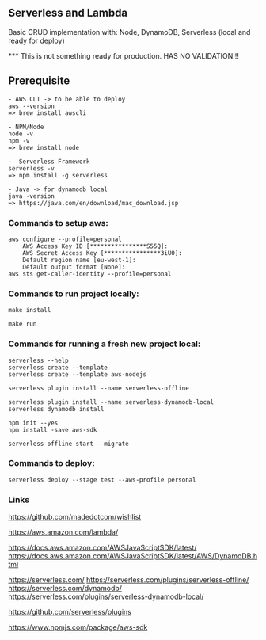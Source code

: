 ## Serverless and Lambda

Basic CRUD implementation with: Node, DynamoDB, Serverless (local and ready for deploy)

*** This is not something ready for production. HAS NO VALIDATION!!! 

## Prerequisite

```
- AWS CLI -> to be able to deploy
aws --version
=> brew install awscli

- NPM/Node
node -v
npm -v
=> brew install node

-  Serverless Framework
serverless -v
=> npm install -g serverless

- Java -> for dynamodb local
java -version
=> https://java.com/en/download/mac_download.jsp
```

### Commands to setup aws:

```
aws configure --profile=personal
    AWS Access Key ID [****************S55Q]:
    AWS Secret Access Key [****************3iU0]:
    Default region name [eu-west-1]:
    Default output format [None]:
aws sts get-caller-identity --profile=personal
```

### Commands to run project locally:

```
make install

make run
```

### Commands for running a fresh new project local:

```
serverless --help
serverless create --template
serverless create --template aws-nodejs
```

```
serverless plugin install --name serverless-offline
```

```
serverless plugin install --name serverless-dynamodb-local
serverless dynamodb install
```

```
npm init --yes
npm install -save aws-sdk
```

```
serverless offline start --migrate
```

### Commands to deploy:

```
serverless deploy --stage test --aws-profile personal
```

### Links
https://github.com/madedotcom/wishlist

https://aws.amazon.com/lambda/

https://docs.aws.amazon.com/AWSJavaScriptSDK/latest/
https://docs.aws.amazon.com/AWSJavaScriptSDK/latest/AWS/DynamoDB.html

https://serverless.com/
https://serverless.com/plugins/serverless-offline/
https://serverless.com/dynamodb/
https://serverless.com/plugins/serverless-dynamodb-local/

https://github.com/serverless/plugins

https://www.npmjs.com/package/aws-sdk

